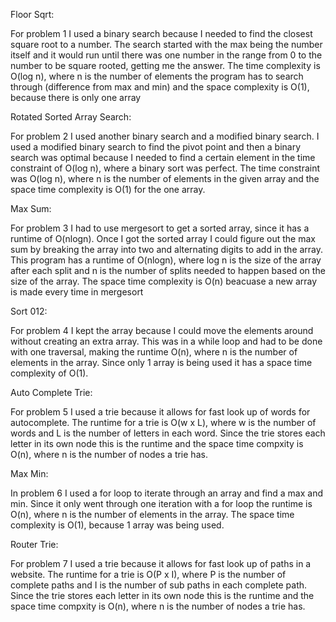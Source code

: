 Floor Sqrt:

For problem 1 I used a binary search because I needed to find the closest square root to a number. The search started with the max being the number itself and it would run until there was one number in the range from 0 to the number to be square rooted, getting me the answer. The time complexity is O(log n), where n is the number of elements the program has to search through (difference from max and min) and the space complexity is O(1), because there is only one array

Rotated Sorted Array Search:

For problem 2 I used another binary search and a modified binary search. I used a modified binary search to find the pivot point and then a binary search was optimal because I needed to find a certain element in the time constraint of O(log n), where a binary sort was perfect. The time constraint was O(log n), where n is the number of elements in the given array and the space time complexity is O(1) for the one array.

Max Sum:

For problem 3 I had to use mergesort to get a sorted array, since it has a runtime of O(nlogn). Once I got the sorted array I could figure out the max sum by breaking the array into two and alternating digits to add in the array. This program has a runtime of O(nlogn), where log n is the size of the array after each split and n is the number of splits needed to happen based on the size of the array. The space time complexity is O(n) beacuase a new array is made every time in mergesort

Sort 012:

For problem 4 I kept the array because I could move the elements around without creating an extra array. This was in a while loop and had to be done with one traversal, making the runtime O(n), where n is the number of elements in the array. Since only 1 array is being used it has a space time complexity of O(1).

Auto Complete Trie:

For problem 5 I used a trie because it allows for fast look up of words for autocomplete. The runtime for a trie is 
O(w x L), where w is the number of words and L is the number of letters in each word. Since the trie stores each letter in its own node this is the runtime and the space time compxity is O(n), where n is the number of nodes a trie has.

Max Min:

In problem 6 I used a for loop to iterate through an array and find a max and min. Since it only went through one iteration with a for loop the runtime is O(n), where n is the number of elements in the array. The space time complexity is O(1), because 1 array was being used.

Router Trie:

For problem 7 I used a trie because it allows for fast look up of paths in a website. The runtime for a trie is 
O(P x I), where P is the number of complete paths and I is the number of sub paths in each complete path. Since the trie stores each letter in its own node this is the runtime and the space time compxity is O(n), where n is the number of nodes a trie has.